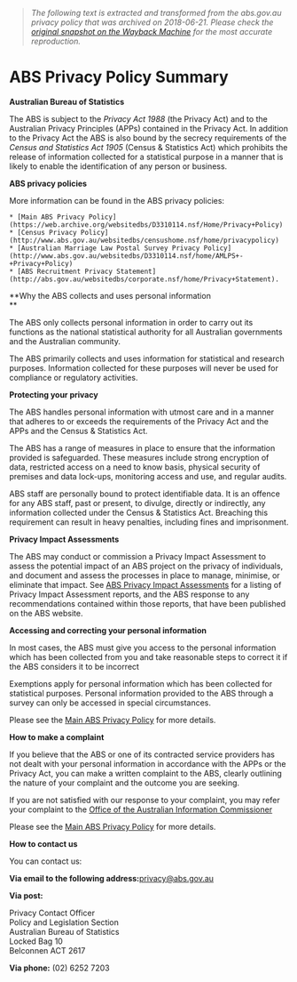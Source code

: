 > *The following text is extracted and transformed from the abs.gov.au privacy policy that was archived on 2018-06-21. Please check the [original snapshot on the Wayback Machine](https://web.archive.org/web/20180621110236id_/http%3A//www.abs.gov.au/websitedbs/D3310114.nsf/Home/Privacy%3Fopendocument) for the most accurate reproduction.*

# ABS Privacy Policy Summary

**Australian Bureau of Statistics**

The ABS is subject to the _Privacy Act 1988_ (the Privacy Act) and to the Australian Privacy Principles (APPs) contained in the Privacy Act. In addition to the Privacy Act the ABS is also bound by the secrecy requirements of the _Census and Statistics Act 1905_ (Census & Statistics Act) which prohibits the release of information collected for a statistical purpose in a manner that is likely to enable the identification of any person or business. 

**ABS privacy policies**

More information can be found in the ABS privacy policies: 

    * [Main ABS Privacy Policy](https://web.archive.org/websitedbs/D3310114.nsf/Home/Privacy+Policy)
    * [Census Privacy Policy](http://www.abs.gov.au/websitedbs/censushome.nsf/home/privacypolicy)
    * [Australian Marriage Law Postal Survey Privacy Policy](http://www.abs.gov.au/websitedbs/D3310114.nsf/home/AMLPS+-+Privacy+Policy)
    * [ABS Recruitment Privacy Statement](http://abs.gov.au/websitedbs/corporate.nsf/home/Privacy+Statement).
  



**Why the ABS collects and uses personal information  
**

The ABS only collects personal information in order to carry out its functions as the national statistical authority for all Australian governments and the Australian community. 

The ABS primarily collects and uses information for statistical and research purposes. Information collected for these purposes will never be used for compliance or regulatory activities. 

**Protecting your privacy**

The ABS handles personal information with utmost care and in a manner that adheres to or exceeds the requirements of the Privacy Act and the APPs and the Census & Statistics Act. 

The ABS has a range of measures in place to ensure that the information provided is safeguarded. These measures include strong encryption of data, restricted access on a need to know basis, physical security of premises and data lock-ups, monitoring access and use, and regular audits. 

ABS staff are personally bound to protect identifiable data. It is an offence for any ABS staff, past or present, to divulge, directly or indirectly, any information collected under the Census & Statistics Act. Breaching this requirement can result in heavy penalties, including fines and imprisonment. 

**Privacy Impact Assessments**

The ABS may conduct or commission a Privacy Impact Assessment to assess the potential impact of an ABS project on the privacy of individuals, and document and assess the processes in place to manage, minimise, or eliminate that impact. See [ABS Privacy Impact Assessments](https://web.archive.org/websitedbs/D3310114.nsf/home/ABS+Privacy+Impact+Assessments) for a listing of Privacy Impact Assessment reports, and the ABS response to any recommendations contained within those reports, that have been published on the ABS website.

**Accessing and correcting your personal information**

In most cases, the ABS must give you access to the personal information which has been collected from you and take reasonable steps to correct it if the ABS considers it to be incorrect 

Exemptions apply for personal information which has been collected for statistical purposes. Personal information provided to the ABS through a survey can only be accessed in special circumstances. 

Please see the [Main ABS Privacy Policy](https://web.archive.org/websitedbs/D3310114.nsf/Home/Privacy+Policy) for more details. 

**How to make a complaint**

If you believe that the ABS or one of its contracted service providers has not dealt with your personal information in accordance with the APPs or the Privacy Act, you can make a written complaint to the ABS, clearly outlining the nature of your complaint and the outcome you are seeking. 

If you are not satisfied with our response to your complaint, you may refer your complaint to the [Office of the Australian Information Commissioner](https://www.oaic.gov.au/)

Please see the [ Main ABS Privacy Policy](https://web.archive.org/websitedbs/D3310114.nsf/Home/Privacy+Policy) for more details. 

**How to contact us**

You can contact us: 

**Via email to the following address:**[privacy@abs.gov.au](mailto:privacy@abs.gov.au)

**Via post:**

Privacy Contact Officer  
Policy and Legislation Section  
Australian Bureau of Statistics  
Locked Bag 10  
Belconnen ACT 2617 

**Via phone:** (02) 6252 7203 
